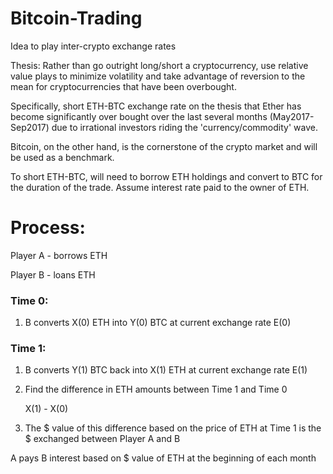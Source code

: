 # Bitcoin-Trading

Idea to play inter-crypto exchange rates

Thesis: Rather than go outright long/short a cryptocurrency, use relative value plays to minimize volatility and take advantage of reversion to the mean for cryptocurrencies that have been overbought.

Specifically, short ETH-BTC exchange rate on the thesis that Ether has become significantly over bought over the last several months (May2017-Sep2017) due to irrational investors riding the 'currency/commodity' wave.

Bitcoin, on the other hand, is the cornerstone of the crypto market and will be used as a benchmark.

To short ETH-BTC, will need to borrow ETH holdings and convert to BTC for the duration of the trade. Assume interest rate paid to the owner of ETH. 

# Process:
Player A - borrows ETH

Player B - loans ETH


### Time 0:

1. B converts X(0) ETH into Y(0) BTC at current exchange rate E(0)

### Time 1:
1. B converts Y(1) BTC back into X(1) ETH at current exchange rate E(1)
2. Find the difference in ETH amounts between Time 1 and Time 0

      X(1) - X(0)

3. The $ value of this difference based on the price of ETH at Time 1 is the $ exchanged between Player A and B

A pays B interest based on $ value of ETH at the beginning of each month
